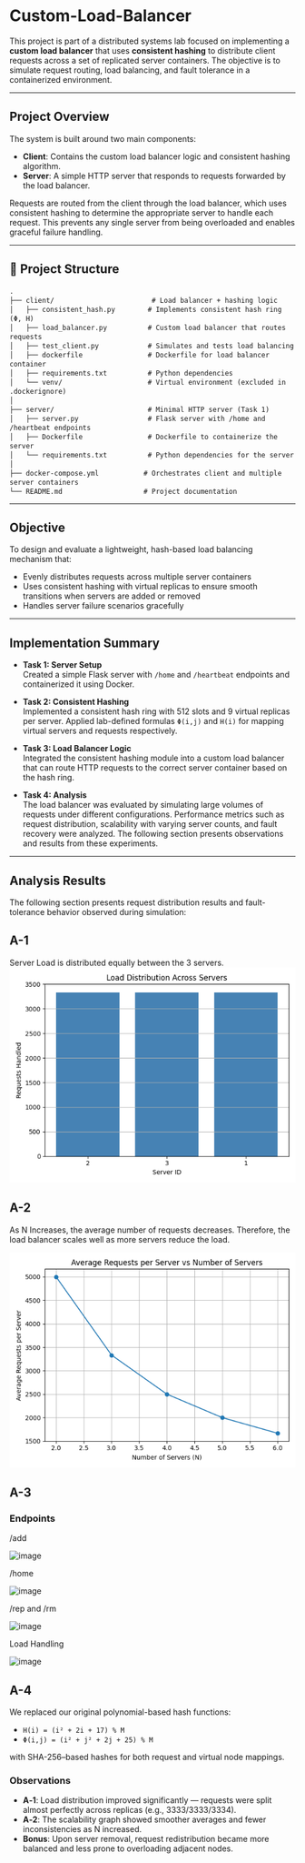 # Custom-Load-Balancer
This project is part of a distributed systems lab focused on implementing a **custom load balancer** that uses **consistent hashing** to distribute client requests across a set of replicated server containers. The objective is to simulate request routing, load balancing, and fault tolerance in a containerized environment.

---


## Project Overview

The system is built around two main components:

- **Client**: Contains the custom load balancer logic and consistent hashing algorithm.
- **Server**: A simple HTTP server that responds to requests forwarded by the load balancer.

Requests are routed from the client through the load balancer, which uses consistent hashing to determine the appropriate server to handle each request. This prevents any single server from being overloaded and enables graceful failure handling.

---


## 📁 Project Structure

```
.
├── client/                        # Load balancer + hashing logic
│   ├── consistent_hash.py        # Implements consistent hash ring (Φ, H)
│   ├── load_balancer.py          # Custom load balancer that routes requests
│   ├── test_client.py            # Simulates and tests load balancing
│   ├── dockerfile                # Dockerfile for load balancer container
│   ├── requirements.txt          # Python dependencies
│   └── venv/                     # Virtual environment (excluded in .dockerignore)
│
├── server/                       # Minimal HTTP server (Task 1)
│   ├── server.py                 # Flask server with /home and /heartbeat endpoints
│   ├── Dockerfile                # Dockerfile to containerize the server
│   └── requirements.txt          # Python dependencies for the server
│
├── docker-compose.yml           # Orchestrates client and multiple server containers
└── README.md                    # Project documentation
```
---


## Objective

To design and evaluate a lightweight, hash-based load balancing mechanism that:
- Evenly distributes requests across multiple server containers
- Uses consistent hashing with virtual replicas to ensure smooth transitions when servers are added or removed
- Handles server failure scenarios gracefully

---


## Implementation Summary

- **Task 1: Server Setup**  
  Created a simple Flask server with `/home` and `/heartbeat` endpoints and containerized it using Docker.

- **Task 2: Consistent Hashing**  
  Implemented a consistent hash ring with 512 slots and 9 virtual replicas per server. Applied lab-defined formulas `Φ(i,j)` and `H(i)` for mapping virtual servers and requests respectively.

- **Task 3: Load Balancer Logic**  
  Integrated the consistent hashing module into a custom load balancer that can route HTTP requests to the correct server container based on the hash ring.

- **Task 4: Analysis**  
  The load balancer was evaluated by simulating large volumes of requests under different configurations. Performance metrics such as request distribution, scalability with varying server counts, and fault recovery were analyzed. The following section presents observations and results from these experiments.

---


## Analysis Results
The following section presents request distribution results and fault-tolerance behavior observed during simulation:

## A-1

Server Load is distributed equally between the 3 servers.
![Load Distribution](client/load_distribution.png)


## A-2

As N Increases, the average number of requests decreases. Therefore, the load balancer scales well as more servers reduce the load.

![Scalability Line Chart](client/scalability_chart.png)


## A-3

### Endpoints

/add

![image](https://github.com/user-attachments/assets/d9515793-cb62-4c76-bf7a-5e589525b696)


/home

![image](https://github.com/user-attachments/assets/a4bffeb1-cbca-442f-88f1-f40fbbd040fb)


/rep and /rm

![image](https://github.com/user-attachments/assets/63dd648f-a66c-49b9-b8b8-d4c5d22dafed)


Load Handling 

![image](https://github.com/user-attachments/assets/7a7fafa2-5d56-4985-b6b7-53ff16dd49f4)


## A-4

We replaced our original polynomial-based hash functions:

- `H(i) = (i² + 2i + 17) % M`
- `Φ(i,j) = (i² + j² + 2j + 25) % M`

with SHA-256–based hashes for both request and virtual node mappings.

### Observations

- **A‑1**: Load distribution improved significantly — requests were split almost perfectly across replicas (e.g., 3333/3333/3334).
- **A‑2**: The scalability graph showed smoother averages and fewer inconsistencies as N increased.
- **Bonus**: Upon server removal, request redistribution became more balanced and less prone to overloading adjacent nodes.



